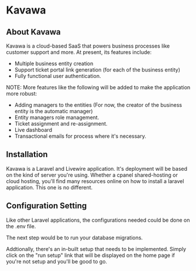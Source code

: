 # Kavawa

## About Kavawa

Kavawa is a cloud-based SaaS that powers business processes like customer support and more. At present, its features include:

- Multiple business entity creation
- Support ticket portal link generation (for each of the business entity)
- Fully functional user authentication.

NOTE: More features like the following will be added to make the application more robust:

- Adding managers to the entities (For now, the creator of the business entity is the automatic manager)
- Entity managers role management.
- Ticket assignment and re-assignment.
- Live dashboard
- Transactional emails for process where it's necessary.

## Installation

Kavawa is a Laravel and Livewire application. It's deployment will be based on the kind of server you're using. 
Whether a cpanel shared-hosting or cloud hosting, you'll find many resources online on how to install a laravel application.
This one is no different.

## Configuration Setting

Like other Laravel applications, the configurations needed could be done on the .env file.

The next step would be to run your database migrations.

Addtionally, there's an in-built setup that needs to be implemented. Simply click on the "run setup" link that will
be displayed on the home page if you're not setup and you'll be good to go.